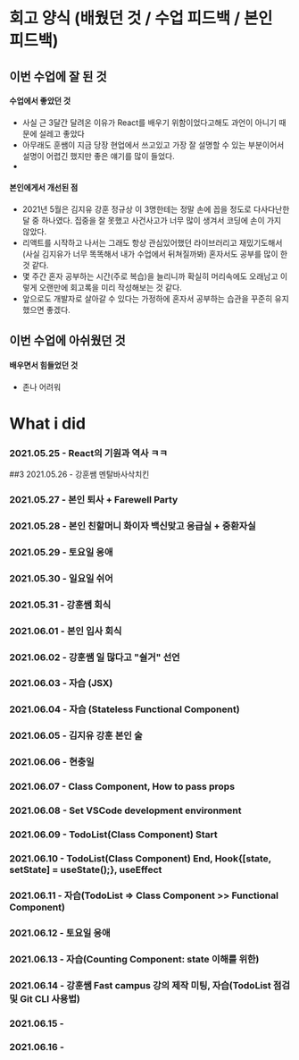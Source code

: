# 회고 양식 (배웠던 것 / 수업 피드백 / 본인 피드백)

## 이번 수업에 잘 된 것 

#### 수업에서 좋았던 것
- 사실 근 3달간 달려온 이유가 React를 배우기 위함이었다고해도 과언이 아니기 때문에 설레고 좋았다
- 아무래도 훈쌤이 지금 당장 현업에서 쓰고있고 가장 잘 설명할 수 있는 부분이어서 설명이 어렵긴 했지만 
  좋은 얘기를 많이 들었다.
- 

#### 본인에게서 개선된 점
- 2021년 5월은 김지유 강훈 정규상 이 3명한테는 정말 손에 꼽을 정도로 다사다난한 달 중 하나였다.
  집중을 잘 못했고 사건사고가 너무 많이 생겨서 코딩에 손이 가지 않았다.
- 리액트를 시작하고 나서는 그래도 항상 관심있어했던 라이브러리고 재밌기도해서 (사실 김지유가 너무 똑똑해서 내가 수업에서 뒤쳐질까봐) 혼자서도 공부를 많이 한 것 같다.
- 몇 주간 혼자 공부하는 시간(주로 복습)을 늘리니까 확실히 머리속에도 오래남고 이렇게 오랜만에 회고록을 미리 작성해보는 것 같다.
- 앞으로도 개발자로 살아갈 수 있다는 가정하에 혼자서 공부하는 습관을 꾸준히 유지했으면 좋겠다.

## 이번 수업에 아쉬웠던 것

#### 배우면서 힘들었던 것
- 존나 어려워

# What i did

### 2021.05.25 - React의 기원과 역사 ㅋㅋ
##3 2021.05.26 - 강훈쌤 멘탈바사삭치킨
### 2021.05.27 - 본인 퇴사 + Farewell Party
### 2021.05.28 - 본인 친할머니 화이자 백신맞고 응급실 + 중환자실
### 2021.05.29 - 토요일 응애
### 2021.05.30 - 일요일 쉬어
### 2021.05.31 - 강훈쌤 회식
### 2021.06.01 - 본인 입사 회식
### 2021.06.02 - 강훈쌤 일 많다고 "쉴거" 선언
### 2021.06.03 - 자습 (JSX)
### 2021.06.04 - 자습 (Stateless Functional Component)
### 2021.06.05 - 김지유 강훈 본인 술
### 2021.06.06 - 현충일
### 2021.06.07 - Class Component, How to pass props
### 2021.06.08 - Set VSCode development environment
### 2021.06.09 - TodoList(Class Component) Start
### 2021.06.10 - TodoList(Class Component) End, Hook{[state, setState] = useState();}, useEffect
### 2021.06.11 - 자습(TodoList => Class Component >> Functional Component)
### 2021.06.12 - 토요일 응애
### 2021.06.13 - 자습(Counting Component: state 이해를 위한)
### 2021.06.14 - 강훈쌤 Fast campus 강의 제작 미팅, 자습(TodoList 점검 및 Git CLI 사용법)
### 2021.06.15 - <THIS>
### 2021.06.16 - 
